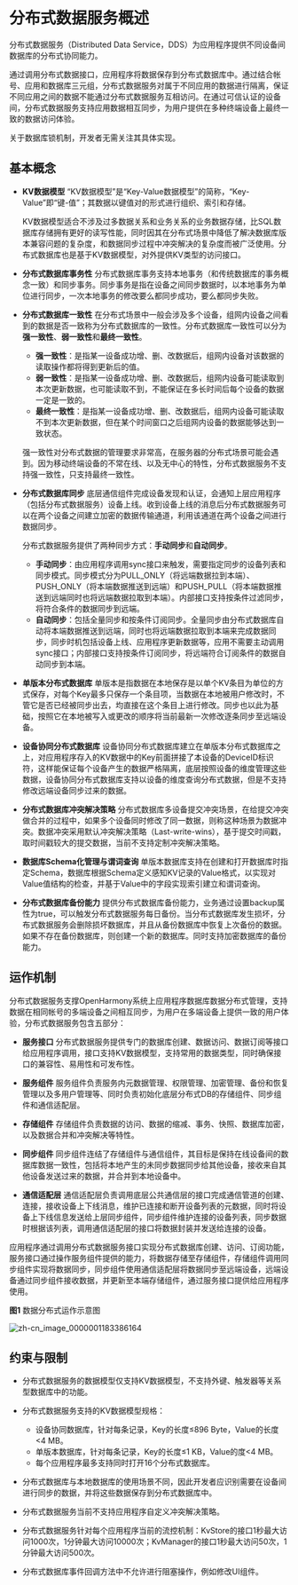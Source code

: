 # 分布式数据服务概述

分布式数据服务（Distributed Data Service，DDS）为应用程序提供不同设备间数据库的分布式协同能力。

通过调用分布式数据接口，应用程序将数据保存到分布式数据库中。通过结合帐号、应用和数据库三元组，分布式数据服务对属于不同应用的数据进行隔离，保证不同应用之间的数据不能通过分布式数据服务互相访问。在通过可信认证的设备间，分布式数据服务支持应用数据相互同步，为用户提供在多种终端设备上最终一致的数据访问体验。

关于数据库锁机制，开发者无需关注其具体实现。


## 基本概念

- **KV数据模型**
  “KV数据模型”是“Key-Value数据模型”的简称，“Key-Value”即“键-值”；其数据以键值对的形式进行组织、索引和存储。

  KV数据模型适合不涉及过多数据关系和业务关系的业务数据存储，比SQL数据库存储拥有更好的读写性能，同时因其在分布式场景中降低了解决数据库版本兼容问题的复杂度，和数据同步过程中冲突解决的复杂度而被广泛使用。分布式数据库也是基于KV数据模型，对外提供KV类型的访问接口。

- **分布式数据库事务性**
  分布式数据库事务支持本地事务（和传统数据库的事务概念一致）和同步事务。同步事务是指在设备之间同步数据时，以本地事务为单位进行同步，一次本地事务的修改要么都同步成功，要么都同步失败。

- **分布式数据库一致性**
  在分布式场景中一般会涉及多个设备，组网内设备之间看到的数据是否一致称为分布式数据库的一致性。分布式数据库一致性可以分为**强一致性**、**弱一致性**和**最终一致性**。

  - **强一致性**：是指某一设备成功增、删、改数据后，组网内设备对该数据的读取操作都将得到更新后的值。
  - **弱一致性**：是指某一设备成功增、删、改数据后，组网内设备可能读取到本次更新数据，也可能读取不到，不能保证在多长时间后每个设备的数据一定是一致的。
  - **最终一致性**：是指某一设备成功增、删、改数据后，组网内设备可能读取不到本次更新数据，但在某个时间窗口之后组网内设备的数据能够达到一致状态。

  强一致性对分布式数据的管理要求非常高，在服务器的分布式场景可能会遇到。因为移动终端设备的不常在线、以及无中心的特性，分布式数据服务不支持强一致性，只支持最终一致性。

- **分布式数据库同步**
  底层通信组件完成设备发现和认证，会通知上层应用程序（包括分布式数据服务）设备上线。收到设备上线的消息后分布式数据服务可以在两个设备之间建立加密的数据传输通道，利用该通道在两个设备之间进行数据同步。

  分布式数据服务提供了两种同步方式：**手动同步**和**自动同步**。

  - **手动同步**：由应用程序调用sync接口来触发，需要指定同步的设备列表和同步模式。同步模式分为PULL_ONLY（将远端数据拉到本端）、PUSH_ONLY（将本端数据推送到远端）和PUSH_PULL（将本端数据推送到远端同时也将远端数据拉取到本端）。内部接口支持按条件过滤同步，将符合条件的数据同步到远端。
  - **自动同步**：包括全量同步和按条件订阅同步。全量同步由分布式数据库自动将本端数据推送到远端，同时也将远端数据拉取到本端来完成数据同步，同步时机包括设备上线、应用程序更新数据等，应用不需要主动调用sync接口；内部接口支持按条件订阅同步，将远端符合订阅条件的数据自动同步到本端。

- **单版本分布式数据库**
  单版本是指数据在本地保存是以单个KV条目为单位的方式保存，对每个Key最多只保存一个条目项，当数据在本地被用户修改时，不管它是否已经被同步出去，均直接在这个条目上进行修改。同步也以此为基础，按照它在本地被写入或更改的顺序将当前最新一次修改逐条同步至远端设备。

- **设备协同分布式数据库**
  设备协同分布式数据库建立在单版本分布式数据库之上，对应用程序存入的KV数据中的Key前面拼接了本设备的DeviceID标识符，这样能保证每个设备产生的数据严格隔离，底层按照设备的维度管理这些数据，设备协同分布式数据库支持以设备的维度查询分布式数据，但是不支持修改远端设备同步过来的数据。

- **分布式数据库冲突解决策略**
  分布式数据库多设备提交冲突场景，在给提交冲突做合并的过程中，如果多个设备同时修改了同一数据，则称这种场景为数据冲突。数据冲突采用默认冲突解决策略（Last-write-wins），基于提交时间戳，取时间戳较大的提交数据，当前不支持定制冲突解决策略。

- **数据库Schema化管理与谓词查询**
  单版本数据库支持在创建和打开数据库时指定Schema，数据库根据Schema定义感知KV记录的Value格式，以实现对Value值结构的检查，并基于Value中的字段实现索引建立和谓词查询。

- **分布式数据库备份能力**
  提供分布式数据库备份能力，业务通过设置backup属性为true，可以触发分布式数据服务每日备份。当分布式数据库发生损坏，分布式数据服务会删除损坏数据库，并且从备份数据库中恢复上次备份的数据。如果不存在备份数据库，则创建一个新的数据库。同时支持加密数据库的备份能力。


## 运作机制

分布式数据服务支撑OpenHarmony系统上应用程序数据库数据分布式管理，支持数据在相同帐号的多端设备之间相互同步，为用户在多端设备上提供一致的用户体验，分布式数据服务包含五部分：

- **服务接口**
  分布式数据服务提供专门的数据库创建、数据访问、数据订阅等接口给应用程序调用，接口支持KV数据模型，支持常用的数据类型，同时确保接口的兼容性、易用性和可发布性。

- **服务组件**
  服务组件负责服务内元数据管理、权限管理、加密管理、备份和恢复管理以及多用户管理等、同时负责初始化底层分布式DB的存储组件、同步组件和通信适配层。

- **存储组件**
  存储组件负责数据的访问、数据的缩减、事务、快照、数据库加密，以及数据合并和冲突解决等特性。

- **同步组件**
  同步组件连结了存储组件与通信组件，其目标是保持在线设备间的数据库数据一致性，包括将本地产生的未同步数据同步给其他设备，接收来自其他设备发送过来的数据，并合并到本地设备中。

- **通信适配层**
  通信适配层负责调用底层公共通信层的接口完成通信管道的创建、连接，接收设备上下线消息，维护已连接和断开设备列表的元数据，同时将设备上下线信息发送给上层同步组件，同步组件维护连接的设备列表，同步数据时根据该列表，调用通信适配层的接口将数据封装并发送给连接的设备。

应用程序通过调用分布式数据服务接口实现分布式数据库创建、访问、订阅功能，服务接口通过操作服务组件提供的能力，将数据存储至存储组件，存储组件调用同步组件实现将数据同步，同步组件使用通信适配层将数据同步至远端设备，远端设备通过同步组件接收数据，并更新至本端存储组件，通过服务接口提供给应用程序使用。


**图1** 数据分布式运作示意图


![zh-cn_image_0000001183386164](figures/zh-cn_image_0000001183386164.png)


## 约束与限制

- 分布式数据服务的数据模型仅支持KV数据模型，不支持外键、触发器等关系型数据库中的功能。

- 分布式数据服务支持的KV数据模型规格：
  - 设备协同数据库，针对每条记录，Key的长度≤896 Byte，Value的长度&lt;4 MB。
  - 单版本数据库，针对每条记录，Key的长度≤1 KB，Value的度&lt;4 MB。
  - 每个应用程序最多支持同时打开16个分布式数据库。

- 分布式数据库与本地数据库的使用场景不同，因此开发者应识别需要在设备间进行同步的数据，并将这些数据保存到分布式数据库中。

- 分布式数据服务当前不支持应用程序自定义冲突解决策略。

- 分布式数据服务针对每个应用程序当前的流控机制：KvStore的接口1秒最大访问1000次，1分钟最大访问10000次；KvManager的接口1秒最大访问50次，1分钟最大访问500次。

- 分布式数据库事件回调方法中不允许进行阻塞操作，例如修改UI组件。
